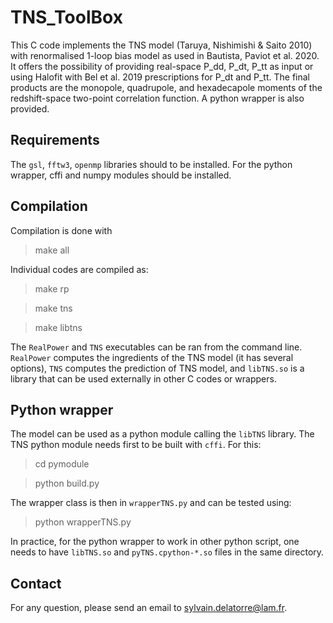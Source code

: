 # TNS_ToolBox

This C code implements the TNS model (Taruya, Nishimishi & Saito 2010) with
renormalised 1-loop bias model as used in Bautista, Paviot et al. 2020. It
offers the possibility of providing real-space P_dd, P_dt, P_tt as input or
using Halofit with Bel et al. 2019 prescriptions for P_dt and P_tt. The final
products are the monopole, quadrupole, and hexadecapole moments of the
redshift-space two-point correlation function. A python wrapper is also provided.


## Requirements

The `gsl`, `fftw3`, `openmp` libraries should to be installed. For the python wrapper,
cffi and numpy modules should be installed.


## Compilation

Compilation is done with
> make all

Individual codes are compiled as:
> make rp

> make tns

> make libtns

The `RealPower` and `TNS` executables can be ran from the command line.
`RealPower` computes the ingredients of the TNS model (it has several options),
`TNS` computes the prediction of TNS model, and `libTNS.so` is a library that 
can be used externally in other C codes or wrappers.  


## Python wrapper

The model can be used as a python module calling the `libTNS` library. The TNS python module
needs first to be built with `cffi`. For this:
> cd pymodule

> python build.py

The wrapper class is then in `wrapperTNS.py` and can be tested using:

> python wrapperTNS.py

In practice, for the python wrapper to work in other python script, one needs to have
`libTNS.so` and `pyTNS.cpython-*.so` files in the same directory.


## Contact
For any question, please send an email to sylvain.delatorre@lam.fr.
